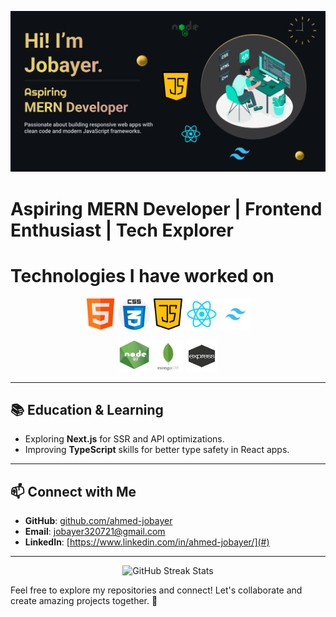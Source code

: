 <!-- Banner Image -->

![Make your README](https://github.com/ahmed-jobayer/ahmed-jobayer/blob/main/images/Make%20your%20README.png)

# Aspiring MERN Developer | Frontend Enthusiast | Tech Explorer

# Technologies I have worked on

<p align="center">
  <img src="https://github.com/ahmed-jobayer/ahmed-jobayer/blob/main/images/html.png" alt="HTML" width="50" height="50"/>
  <img src="https://github.com/ahmed-jobayer/ahmed-jobayer/blob/main/images/css.png" alt="CSS" width="50" height="50"/>
  <img src="https://github.com/ahmed-jobayer/ahmed-jobayer/blob/main/images/java-script.png" alt="JavaScript" width="50" height="50"/>
  <img src="https://github.com/ahmed-jobayer/ahmed-jobayer/blob/main/images/react.png" alt="React" width="50" height="50"/>
  <img src="https://github.com/ahmed-jobayer/ahmed-jobayer/blob/main/images/tailwind.png" alt="Tailwind" width="50" height="50"/>
</p>

<p align="center">
 <img src="https://github.com/ahmed-jobayer/ahmed-jobayer/blob/main/images/node.png" alt="HTML" width="50" height="50"/>
  <img src="https://github.com/ahmed-jobayer/ahmed-jobayer/blob/main/images/mongodb%20.png" alt="CSS" width="50" height="50"/>
  <img src="https://github.com/ahmed-jobayer/ahmed-jobayer/blob/main/images/express.png" alt="JavaScript" width="50" height="50"/>

---


## 📚 **Education & Learning**  
- Exploring **Next.js** for SSR and API optimizations.  
- Improving **TypeScript** skills for better type safety in React apps.

---

## 📫 **Connect with Me**

- **GitHub**: [github.com/ahmed-jobayer](https://github.com/ahmed-jobayer)
- **Email**: jobayer320721@gmail.com
- **LinkedIn**: [https://www.linkedin.com/in/ahmed-jobayer/](#)

---
<p align="center">
  <img src="https://github-readme-streak-stats.herokuapp.com?user=ahmed-jobayer&theme=dark&hide_border=true" alt="GitHub Streak Stats">
</p>

Feel free to explore my repositories and connect! Let's collaborate and create amazing projects together. 🚀

<!-- ## 🌟 **Projects**
### **1. [Gadget Galaxy](#)**
An e-commerce website for selling gadgets. Features include:
- Interactive UI with React and Tailwind CSS
- Backend API with Express.js and MongoDB
- User authentication and payment gateway integration

<!-- ### **2. [Portfolio Website](#)**
A personal portfolio showcasing my projects, skills, and experiences.   -->

<!--
**ahmed-jobayer/ahmed-jobayer** is a ✨ _special_ ✨ repository because its `README.md` (this file) appears on your GitHub profile.

Here are some ideas to get you started:

- 🔭 I’m currently working on ...
- 🌱 I’m currently learning ...
- 👯 I’m looking to collaborate on ...
- 🤔 I’m looking for help with ...
- 💬 Ask me about ...
- 📫 How to reach me: ...
- 😄 Pronouns: ...
- ⚡ Fun fact: ...
  -->
